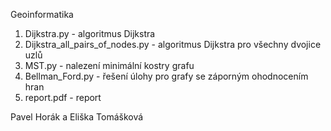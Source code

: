 Geoinformatika 

1. Dijkstra.py - algoritmus Dijkstra
2. Dijkstra_all_pairs_of_nodes.py - algoritmus Dijkstra pro všechny dvojice uzlů
3. MST.py - nalezení minimální kostry grafu
4. Bellman_Ford.py - řešení úlohy pro grafy se záporným ohodnocením hran
5. report.pdf - report

Pavel Horák a Eliška Tomášková
